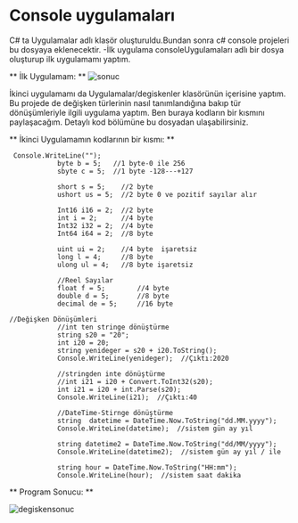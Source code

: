 # Console uygulamaları
C# ta Uygulamalar adlı klasör oluşturuldu.Bundan sonra c# console projeleri bu dosyaya eklenecektir.
-İlk uygulama consoleUygulamaları adlı bir dosya oluşturup ilk uygulamamı yaptım.

** İlk Uygulamam: **
![sonuc](https://user-images.githubusercontent.com/86554799/147359844-3b2c0c32-5e64-4fe9-850e-d0e3722d5de4.jpg)

İkinci uygulamamı da Uygulamalar/degiskenler klasörünün içerisine yaptım. Bu projede de değişken türlerinin nasıl tanımlandığına bakıp tür dönüşümleriyle ilgili uygulama yaptım.
Ben buraya kodların bir kısmını paylaşacağım. Detaylı kod bölümüne bu dosyadan ulaşabilirsiniz. 

** İkinci Uygulamamın kodlarının bir kısmı: **

```
 Console.WriteLine("");
            byte b = 5;   //1 byte-0 ile 256
            sbyte c = 5;  //1 byte -128---+127

            short s = 5;    //2 byte
            ushort us = 5;  //2 byte 0 ve pozitif sayılar alır

            Int16 i16 = 2;  //2 byte
            int i = 2;      //4 byte
            Int32 i32 = 2;  //4 byte
            Int64 i64 = 2;  //8 byte

            uint ui = 2;    //4 byte  işaretsiz
            long l = 4;     //8 byte  
            ulong ul = 4;   //8 byte işaretsiz

            //Reel Sayılar
            float f = 5;        //4 byte
            double d = 5;       //8 byte
            decimal de = 5;     //16 byte
```

```
//Değişken Dönüşümleri
            //int ten stringe dönüştürme
            string s20 = "20";
            int i20 = 20;
            string yenideger = s20 + i20.ToString();
            Console.WriteLine(yenideger);  //Çıktı:2020

            //stringden inte dönüştürme
            //int i21 = i20 + Convert.ToInt32(s20);
            int i21 = i20 + int.Parse(s20);
            Console.WriteLine(i21);  //Çıktı:40

            //DateTime-Stirnge dönüştürme
            string  datetime = DateTime.Now.ToString("dd.MM.yyyy");
            Console.WriteLine(datetime);  //sistem gün ay yıl
            
            string datetime2 = DateTime.Now.ToString("dd/MM/yyyy");
            Console.WriteLine(datetime2);  //sistem gün ay yıl / ile

            string hour = DateTime.Now.ToString("HH:mm");
            Console.WriteLine(hour);  //sistem saat dakika
```

** Program Sonucu: **

![degiskensonuc](https://user-images.githubusercontent.com/86554799/147374383-6711a8a7-9040-4ae4-97c9-ba7fc88a2fc7.jpg)




